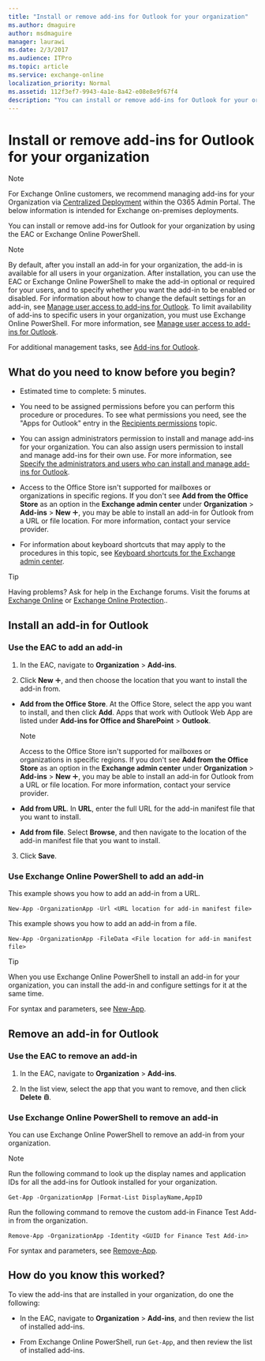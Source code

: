 ```yaml
---
title: "Install or remove add-ins for Outlook for your organization"
ms.author: dmaguire
author: msdmaguire
manager: laurawi
ms.date: 2/3/2017
ms.audience: ITPro
ms.topic: article
ms.service: exchange-online
localization_priority: Normal
ms.assetid: 112f3ef7-9943-4a1e-8a42-e08e8e9f67f4
description: "You can install or remove add-ins for Outlook for your organization by using the EAC or Exchange Online PowerShell."
---
```


# Install or remove add-ins for Outlook for your organization

> [!NOTE]
> For Exchange Online customers, we recommend managing add-ins for your Organization via [Centralized Deployment](https://docs.microsoft.com/office365/admin/manage/manage-deployment-of-add-ins?view=o365-worldwide) within the O365 Admin Portal. The below information is intended for Exchange on-premises deployments.

You can install or remove add-ins for Outlook for your organization by using the EAC or Exchange Online PowerShell. 
  
> [!NOTE]
> By default, after you install an add-in for your organization, the add-in is available for all users in your organization. After installation, you can use the EAC or Exchange Online PowerShell to make the add-in optional or required for your users, and to specify whether you want the add-in to be enabled or disabled. For information about how to change the default settings for an add-in, see [Manage user access to add-ins for Outlook](manage-user-access-to-add-ins.md). To limit availability of add-ins to specific users in your organization, you must use Exchange Online PowerShell. For more information, see [Manage user access to add-ins for Outlook](manage-user-access-to-add-ins.md). 
  
For additional management tasks, see [Add-ins for Outlook](add-ins-for-outlook.md).
  
## What do you need to know before you begin?

- Estimated time to complete: 5 minutes.
    
- You need to be assigned permissions before you can perform this procedure or procedures. To see what permissions you need, see the "Apps for Outlook" entry in the [Recipients permissions](https://technet.microsoft.com/library/5b690bcb-c6df-4511-90e1-08ca91f43b37.aspx) topic. 
    
- You can assign administrators permission to install and manage add-ins for your organization. You can also assign users permission to install and manage add-ins for their own use. For more information, see [Specify the administrators and users who can install and manage add-ins for Outlook](specify-who-can-install-and-manage-add-ins.md). 
    
- Access to the Office Store isn't supported for mailboxes or organizations in specific regions. If you don't see **Add from the Office Store** as an option in the **Exchange admin center** under **Organization** \> **Add-ins** \> **New** ![Add Icon](../../media/ITPro_EAC_AddIcon.gif), you may be able to install an add-in for Outlook from a URL or file location. For more information, contact your service provider.
    
- For information about keyboard shortcuts that may apply to the procedures in this topic, see [Keyboard shortcuts for the Exchange admin center](../../accessibility/keyboard-shortcuts-in-admin-center.md).
    
> [!TIP]
> Having problems? Ask for help in the Exchange forums. Visit the forums at [Exchange Online](https://go.microsoft.com/fwlink/p/?linkId=267542) or [Exchange Online Protection](https://go.microsoft.com/fwlink/p/?linkId=285351).. 
  
## Install an add-in for Outlook

### Use the EAC to add an add-in
<a name="BKMK_EAC"> </a>

1. In the EAC, navigate to **Organization** \> **Add-ins**.
    
2. Click **New** ![Add Icon](../../media/ITPro_EAC_AddIcon.gif), and then choose the location that you want to install the add-in from.
    
  - **Add from the Office Store**. At the Office Store, select the app you want to install, and then click **Add**. Apps that work with Outlook Web App are listed under **Add-ins for Office and SharePoint** \> **Outlook**.
    
    > [!NOTE]
    > Access to the Office Store isn't supported for mailboxes or organizations in specific regions. If you don't see **Add from the Office Store** as an option in the **Exchange admin center** under **Organization** \> **Add-ins** \> **New** ![Add Icon](../../media/ITPro_EAC_AddIcon.gif), you may be able to install an add-in for Outlook from a URL or file location. For more information, contact your service provider. 
  
  - **Add from URL**. In **URL**, enter the full URL for the add-in manifest file that you want to install.
    
  - **Add from file**. Select **Browse**, and then navigate to the location of the add-in manifest file that you want to install.
    
3. Click **Save**.
    
### Use Exchange Online PowerShell to add an add-in
<a name="BKMK_Shell"> </a>

This example shows you how to add an add-in from a URL.
  
```
New-App -OrganizationApp -Url <URL location for add-in manifest file>
```

This example shows you how to add an add-in from a file.
  
```
New-App -OrganizationApp -FileData <File location for add-in manifest file>
```

> [!TIP]
> When you use Exchange Online PowerShell to install an add-in for your organization, you can install the add-in and configure settings for it at the same time. 
  
For syntax and parameters, see [New-App](https://technet.microsoft.com/library/f05951d8-1e49-42b6-a341-66eb67b2870f.aspx).
  
## Remove an add-in for Outlook

### Use the EAC to remove an add-in

1. In the EAC, navigate to **Organization** \> **Add-ins**.
    
2. In the list view, select the app that you want to remove, and then click **Delete** ![Delete icon](../../media/ITPro_EAC_DeleteIcon.gif). 
    
### Use Exchange Online PowerShell to remove an add-in

You can use Exchange Online PowerShell to remove an add-in from your organization.
  
> [!NOTE]
> Run the following command to look up the display names and application IDs for all the add-ins for Outlook installed for your organization. 
  
```
Get-App -OrganizationApp |Format-List DisplayName,AppID
```

Run the following command to remove the custom add-in Finance Test Add-in from the organization.
  
```
Remove-App -OrganizationApp -Identity <GUID for Finance Test Add-in>
```

For syntax and parameters, see [Remove-App](https://technet.microsoft.com/library/cfd1245f-dcd2-48c1-b753-a7ebedd2803f.aspx). 
  
## How do you know this worked?

To view the add-ins that are installed in your organization, do one the following:
  
- In the EAC, navigate to **Organization** \> **Add-ins**, and then review the list of installed add-ins.
    
- From Exchange Online PowerShell, run `Get-App`, and then review the list of installed add-ins.
    

